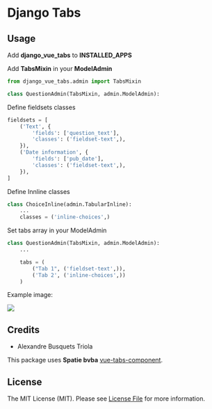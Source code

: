 # Django Tabs


## Usage


Add **django\_vue\_tabs** to **INSTALLED\_APPS**

Add **TabsMixin** in your **ModelAdmin**

```python
from django_vue_tabs.admin import TabsMixin

class QuestionAdmin(TabsMixin, admin.ModelAdmin):
```

Define fieldsets classes

```python
fieldsets = [
    ('Text', {
        'fields': ['question_text'],
        'classes': ('fieldset-text',),
    }),
    ('Date information', {
        'fields': ['pub_date'],
        'classes': ('fieldset-text',),
    }),
]
```

Define Innline classes

```python
class ChoiceInline(admin.TabularInline):
    ...
    classes = ('inline-choices',)
```

Set tabs array in your ModelAdmin

```python
class QuestionAdmin(TabsMixin, admin.ModelAdmin):
    ...

    tabs = (
        ("Tab 1", ('fieldset-text',)),
        ('Tab 2', ('inline-choices',))
    )
```

Example image:

![](example.png?raw=true)

## Credits

- Alexandre Busquets Triola

This package uses **Spatie bvba** [vue-tabs-component](https://github.com/spatie/vue-tabs-component).


## License

The MIT License (MIT). Please see [License File](LICENSE.md) for more information.
